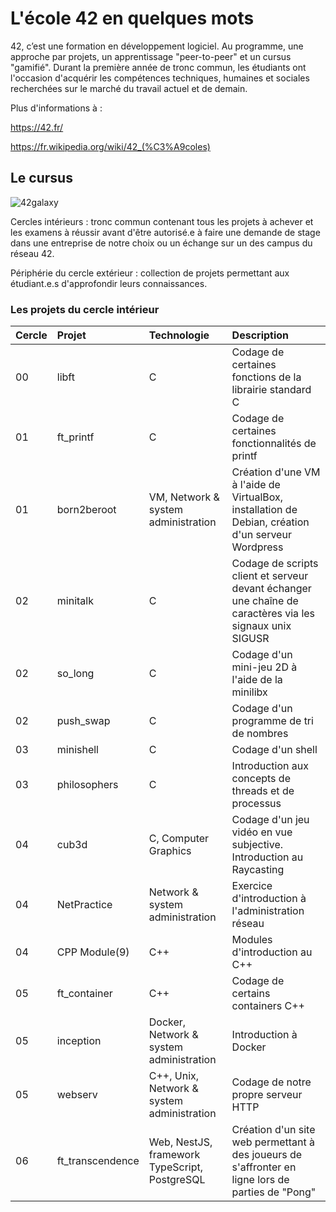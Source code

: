 # L'école 42 en quelques mots

42, c’est une formation en développement logiciel. Au programme, une approche par projets, un apprentissage "peer-to-peer" et un cursus "gamifié". Durant la première année de tronc commun, les étudiants ont l'occasion d'acquérir les compétences techniques, humaines et sociales recherchées sur le marché du travail actuel et de demain.

Plus d'informations à :

https://42.fr/

https://fr.wikipedia.org/wiki/42_(%C3%A9coles)

## Le cursus

![42galaxy](https://user-images.githubusercontent.com/106957229/172166532-6092d0bc-f0b4-4e58-bb59-05e00c85431b.png)

Cercles intérieurs : tronc commun contenant tous les projets à achever et les examens à réussir avant d'être autorisé.e à faire une demande de stage dans une entreprise de notre choix ou un  échange sur un des campus du réseau 42.

Périphérie du cercle extérieur : collection de projets permettant aux étudiant.e.s d'approfondir leurs connaissances.


### Les projets du cercle intérieur

| Cercle | Projet          | Technologie | Description |
| :------| :-------        | :---------- | :-----------|
| 00     | libft           | C           | Codage de certaines fonctions de la librairie standard C     |
| 01     | ft_printf       | C           | Codage de certaines fonctionnalités de printf      |
| 01     | born2beroot     | VM, Network & system administration | Création d'une VM à l'aide de VirtualBox, installation de Debian, création d'un serveur Wordpress      |
| 02     | minitalk        | C        | Codage de scripts client et serveur devant échanger une chaîne de caractères via les signaux unix SIGUSR     |
| 02     | so_long         | C        | Codage d'un mini-jeu 2D à l'aide de la minilibx      |
| 02     | push_swap       | C        | Codage d'un programme de tri de nombres      |
| 03     | minishell       | C        | Codage d'un shell      |
| 03     | philosophers    | C        | Introduction aux concepts de threads et de processus      |
| 04     | cub3d           | C, Computer Graphics     | Codage d'un jeu vidéo en vue subjective. Introduction au Raycasting     |
| 04     | NetPractice     | Network & system administration      | Exercice d'introduction à l'administration réseau       |
| 04     | CPP Module(9)   | C++        | Modules d'introduction au C++     |
| 05     | ft_container    | C++        | Codage de certains containers C++     |
| 05     | inception       | Docker, Network & system administration      | Introduction à Docker|
| 05     | webserv         | C++, Unix, Network & system administration     | Codage de notre propre serveur HTTP     |
| 06     | ft_transcendence| Web, NestJS, framework TypeScript, PostgreSQL | Création d'un site web permettant à des joueurs de s'affronter en ligne lors de parties de "Pong"

